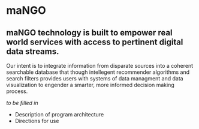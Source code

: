 maNGO
=====
maNGO technology is built to empower real world services with access to pertinent digital data streams.    
-----      
Our intent is to integrate information from disparate sources into a coherent searchable database that though intellegent recommender algorithms and search filters provides users with systems of data managment and data visualization to engender a smarter, more informed decision making process.

*to be filled in*
* Description of program architecture  
* Directions for use


